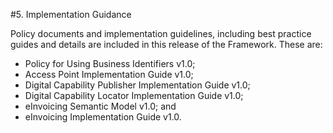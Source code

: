 #5. Implementation Guidance 

Policy documents and implementation guidelines, including best practice guides and details are included in this release of the Framework. These are: 
 - Policy for Using Business Identifiers v1.0; 
 - Access Point Implementation Guide v1.0; 
 - Digital Capability Publisher Implementation Guide v1.0; 
 - Digital Capability Locator Implementation Guide v1.0; 
 - eInvoicing Semantic Model v1.0; and 
 - eInvoicing Implementation Guide v1.0. 
